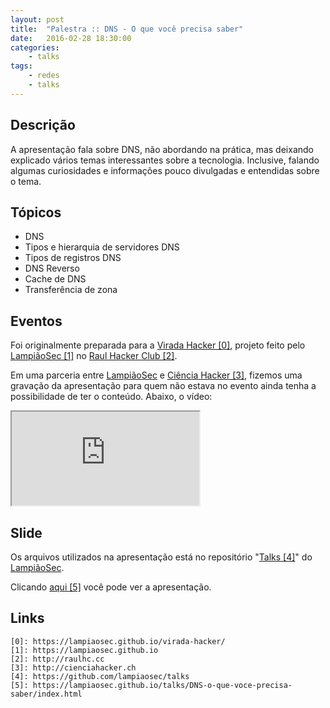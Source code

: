 ```yaml
---
layout: post
title:  "Palestra :: DNS - O que você precisa saber"
date:   2016-02-28 18:30:00
categories:
    - talks
tags:
    - redes
    - talks
---
```


## Descrição

A apresentação fala sobre DNS, não abordando na prática, mas deixando explicado vários temas interessantes sobre a tecnologia. Inclusive, falando algumas curiosidades e informações pouco divulgadas e entendidas sobre o tema.

## Tópicos

* DNS
* Tipos e hierarquia de servidores DNS
* Tipos de registros DNS
* DNS Reverso
* Cache de DNS
* Transferência de zona

## Eventos

Foi originalmente preparada para a [Virada Hacker \[0\]][0], projeto feito pelo [LampiãoSec \[1\]][1] no [Raul Hacker Club \[2\]][2].

Em uma parceria entre [LampiãoSec][1] e [Ciência Hacker \[3\]][3], fizemos uma gravação da apresentação para quem não estava no evento ainda tenha a possibilidade de ter o conteúdo. Abaixo, o vídeo:

<iframe src="https://www.youtube.com/embed/1ZQTs10lmcQ" allowfullscreen></iframe>

## Slide

Os arquivos utilizados na apresentação está no repositório "[Talks \[4\]][4]" do [LampiãoSec][1].

Clicando [aqui \[5\]][5] você pode ver a apresentação.

## Links

~~~
[0]: https://lampiaosec.github.io/virada-hacker/
[1]: https://lampiaosec.github.io
[2]: http://raulhc.cc
[3]: http://cienciahacker.ch
[4]: https://github.com/lampiaosec/talks
[5]: https://lampiaosec.github.io/talks/DNS-o-que-voce-precisa-saber/index.html 
~~~

[0]: https://lampiaosec.github.io/virada-hacker/
[1]: https://lampiaosec.github.io
[2]: http://raulhc.cc
[3]: http://cienciahacker.ch
[4]: https://github.com/lampiaosec/talks
[5]: https://lampiaosec.github.io/talks/DNS-o-que-voce-precisa-saber/index.html 
